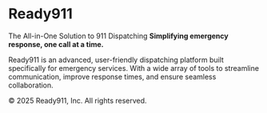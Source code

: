 # Ready911
The All-in-One Solution to 911 Dispatching
<b>Simplifying emergency response, one call at a time.</b>

Ready911 is an advanced, user-friendly dispatching platform built specifically for emergency services. With a wide array of tools to streamline communication, improve response times, and ensure seamless collaboration.

© 2025 Ready911, Inc. All rights reserved.
